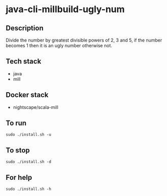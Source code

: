 # java-cli-millbuild-ugly-num

## Description
Divide the number by greatest divisible powers of 2, 3 and 5, if the number becomes 1 then it is an ugly number otherwise not.

## Tech stack
- java
- mill

## Docker stack
- nightscape/scala-mill

## To run
`sudo ./install.sh -u`

## To stop
`sudo ./install.sh -d`

## For help
`sudo ./install.sh -h`

